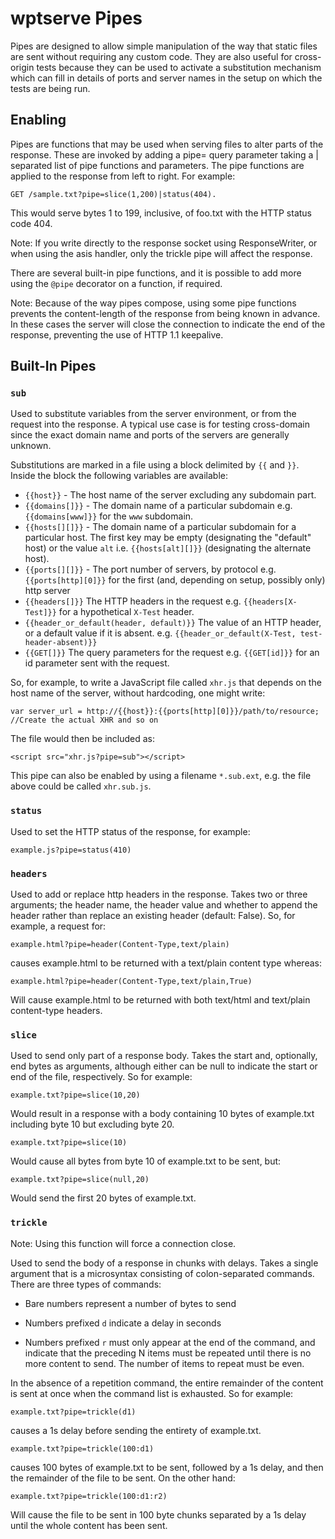 # wptserve Pipes

Pipes are designed to allow simple manipulation of the way that
static files are sent without requiring any custom code. They are also
useful for cross-origin tests because they can be used to activate a
substitution mechanism which can fill in details of ports and server
names in the setup on which the tests are being run.

## Enabling

Pipes are functions that may be used when serving files to alter parts
of the response. These are invoked by adding a pipe= query parameter
taking a | separated list of pipe functions and parameters. The pipe
functions are applied to the response from left to right. For example:

    GET /sample.txt?pipe=slice(1,200)|status(404).

This would serve bytes 1 to 199, inclusive, of foo.txt with the HTTP status
code 404.

Note: If you write directly to the response socket using ResponseWriter, or
when using the asis handler, only the trickle pipe will affect the response.

There are several built-in pipe functions, and it is possible to add
more using the `@pipe` decorator on a function, if required.

Note: Because of the way pipes compose, using some pipe functions prevents the
content-length of the response from being known in advance. In these cases the
server will close the connection to indicate the end of the response,
preventing the use of HTTP 1.1 keepalive.

## Built-In Pipes

### `sub`

Used to substitute variables from the server environment, or from the
request into the response. A typical use case is for testing
cross-domain since the exact domain name and ports of the servers are
generally unknown.

Substitutions are marked in a file using a block delimited by `{{`
and `}}`. Inside the block the following variables are available:

- `{{host}}` - The host name of the server excluding any subdomain part.
- `{{domains[]}}` - The domain name of a particular subdomain e.g.
  `{{domains[www]}}` for the `www` subdomain.
- `{{hosts[][]}}` - The domain name of a particular subdomain for a particular
  host. The first key may be empty (designating the "default" host) or the
  value `alt` i.e. `{{hosts[alt][]}}` (designating the alternate host).
- `{{ports[][]}}` - The port number of servers, by protocol e.g.
  `{{ports[http][0]}}` for the first (and, depending on setup, possibly only)
  http server
- `{{headers[]}}` The HTTP headers in the request e.g. `{{headers[X-Test]}}`
  for a hypothetical `X-Test` header.
- `{{header_or_default(header, default)}}` The value of an HTTP header, or a
  default value if it is absent. e.g. `{{header_or_default(X-Test,
  test-header-absent)}}`
- `{{GET[]}}` The query parameters for the request e.g. `{{GET[id]}}` for an id
  parameter sent with the request.

So, for example, to write a JavaScript file called `xhr.js` that
depends on the host name of the server, without hardcoding, one might
write:

    var server_url = http://{{host}}:{{ports[http][0]}}/path/to/resource;
    //Create the actual XHR and so on

The file would then be included as:

    <script src="xhr.js?pipe=sub"></script>

This pipe can also be enabled by using a filename `*.sub.ext`, e.g. the file above could be called `xhr.sub.js`.

### `status`

Used to set the HTTP status of the response, for example:

    example.js?pipe=status(410)

### `headers`

Used to add or replace http headers in the response. Takes two or
three arguments; the header name, the header value and whether to
append the header rather than replace an existing header (default:
False). So, for example, a request for:

    example.html?pipe=header(Content-Type,text/plain)

causes example.html to be returned with a text/plain content type
whereas:

    example.html?pipe=header(Content-Type,text/plain,True)

Will cause example.html to be returned with both text/html and
text/plain content-type headers.

### `slice`

Used to send only part of a response body. Takes the start and,
optionally, end bytes as arguments, although either can be null to
indicate the start or end of the file, respectively. So for example:

    example.txt?pipe=slice(10,20)

Would result in a response with a body containing 10 bytes of
example.txt including byte 10 but excluding byte 20.

    example.txt?pipe=slice(10)

Would cause all bytes from byte 10 of example.txt to be sent, but:

    example.txt?pipe=slice(null,20)

Would send the first 20 bytes of example.txt.

### `trickle`

Note: Using this function will force a connection close.

Used to send the body of a response in chunks with delays. Takes a
single argument that is a microsyntax consisting of colon-separated
commands. There are three types of commands:

* Bare numbers represent a number of bytes to send

* Numbers prefixed `d` indicate a delay in seconds

* Numbers prefixed `r` must only appear at the end of the command, and
  indicate that the preceding N items must be repeated until there is
  no more content to send. The number of items to repeat must be even.

In the absence of a repetition command, the entire remainder of the content is
sent at once when the command list is exhausted. So for example:

    example.txt?pipe=trickle(d1)

causes a 1s delay before sending the entirety of example.txt.

    example.txt?pipe=trickle(100:d1)

causes 100 bytes of example.txt to be sent, followed by a 1s delay,
and then the remainder of the file to be sent. On the other hand:

    example.txt?pipe=trickle(100:d1:r2)

Will cause the file to be sent in 100 byte chunks separated by a 1s
delay until the whole content has been sent.
